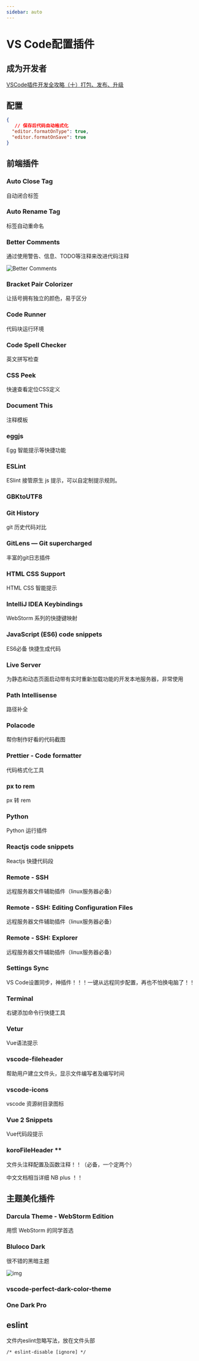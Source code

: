 ```yaml
---
sidebar: auto
---
```

# VS Code配置插件

## 成为开发者

[VSCode插件开发全攻略（十）打包、发布、升级](https://www.cnblogs.com/liuxianan/p/vscode-plugin-publish.html)



## 配置

```json
{
   // 保存后代码自动格式化
  "editor.formatOnType": true, 
  "editor.formatOnSave": true
}
```



## 前端插件
### Auto Close Tag

自动闭合标签

### Auto Rename Tag

标签自动重命名

### Better Comments

 通过使用警告、信息、TODO等注释来改进代码注释 

![Better Comments]( https://raw.githubusercontent.com/aaron-bond/better-comments/master/images/better-comments.PNG )

###  Bracket Pair Colorizer

 让括号拥有独立的颜色，易于区分 

### Code Runner

代码块运行环境

### Code Spell Checker

英文拼写检查

### CSS Peek

 快速查看定位CSS定义 

### Document This

 注释模板 

### eggjs

Egg 智能提示等快捷功能

 ### ESLint

 ESlint 接管原生 js 提示，可以自定制提示规则。 

### GBKtoUTF8



### Git History

git 历史代码对比

### GitLens — Git supercharged

 丰富的git日志插件 

 ### HTML CSS Support

HTML CSS 智能提示

###  IntelliJ IDEA Keybindings

 WebStorm 系列的快捷键映射

### JavaScript (ES6) code snippets

ES6必备  快捷生成代码

### Live Server

 为静态和动态页面启动带有实时重新加载功能的开发本地服务器，非常使用

### Path Intellisense

路径补全

### Polacode

帮你制作好看的代码截图

### Prettier - Code formatter

代码格式化工具

### px to rem

px 转 rem

### Python

Python 运行插件

### Reactjs code snippets

Reactjs 快捷代码段

### Remote - SSH

远程服务器文件辅助插件（linux服务器必备）

### Remote - SSH: Editing Configuration Files

远程服务器文件辅助插件（linux服务器必备）

### Remote - SSH: Explorer

远程服务器文件辅助插件（linux服务器必备）

### Settings Sync

VS Code设置同步，神插件！！！一键从远程同步配置，再也不怕换电脑了！！

### Terminal

右键添加命令行快捷工具

###  Vetur

Vue语法提示

### vscode-fileheader

帮助用户建立文件头，显示文件编写者及编写时间

### vscode-icons

vscode 资源树目录图标

### Vue 2 Snippets

Vue代码段提示

### koroFileHeader **

文件头注释配置及函数注释！！（必备，一个定两个）

中文文档相当详细 NB plus ！！

## 主题美化插件

### Darcula Theme - WebStorm Edition

用惯 WebStorm 的同学首选

### Bluloco Dark

很不错的黑暗主题

![img]( https://raw.githubusercontent.com/uloco/theme-bluloco-dark/master/screenshots/js.png )

### vscode-perfect-dark-color-theme

### One Dark Pro

## eslint

文件内eslint忽略写法，放在文件头部

`/* eslint-disable [ignore] */`
